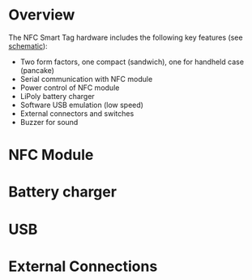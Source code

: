 # Overview #

The NFC Smart Tag hardware includes the following key features (see [schematic](http://nfc-smart-tag.googlecode.com/git/hardware/pancake-schematic.png)):
  * Two form factors, one compact (sandwich), one for handheld case (pancake)
  * Serial communication with NFC module
  * Power control of NFC module
  * LiPoly battery charger
  * Software USB emulation (low speed)
  * External connectors and switches
  * Buzzer for sound

# NFC Module #

# Battery charger #


# USB #


# External Connections #